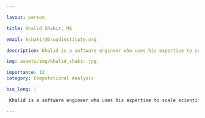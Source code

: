 ```yaml
---

layout: person

title: Khalid Shakir, MS

email: kshakir@broadinstitute.org

description: Khalid is a software engineer who uses his expertise to scale scientific analyses. During his time at the Broad Institute he contributed to projects including the 1000 Genomes Project and the ... 

img: assets/img/khalid_shakir.jpg

importance: 12
category: Computational Analysis

bio_long: |

 Khalid is a software engineer who uses his expertise to scale scientific analyses. During his time at the Broad Institute he contributed to projects including the 1000 Genomes Project and the Cromwell Workflow Engine. As part of furthering his studies he completed a masters concentrating in bioinformatics at the Harvard Extension School.

---
```


